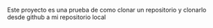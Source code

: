 Este proyecto es una prueba de como clonar un repositorio y clonarlo desde github a mi repositorio local